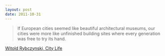 ```yaml
---
layout: post
date: 2011-10-31
---
```


>If European cities seemed like beautiful architectural museums, our cities were more like unfinished building sites where every generation was free to try its hand.

[Witold Rybczynski, City Life](https://www.witoldrybczynski.com/books/)
